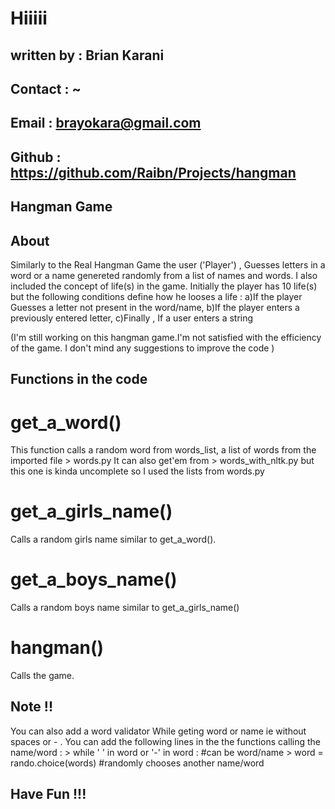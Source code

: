 # Hiiiii


## ############################################################
## written by : Brian Karani                                  ##
## Contact : ~                                                ##
## Email : brayokara@gmail.com                                ##
## Github : https://github.com/Raibn/Projects/hangman         ##
## #############################################################

## Hangman Game

## About
Similarly to the Real Hangman Game the user ('Player') , Guesses letters in a word or a name genereted randomly from a list of names and words.
I also included the concept of life(s) in the game. Initially the player has 10 life(s) but the following conditions define how he looses a life :
    a)If the player Guesses a letter not present in the word/name,
    b)If the player enters a previously entered letter,
    c)Finally , If a user enters a string

(I'm still working on this hangman game.I'm not satisfied with the efficiency of the game. I don't mind any suggestions to improve the code )

## Functions in the code

# get_a_word()
This function calls a random word from words_list, a list of words from the imported file > words.py
It can also get'em from > words_with_nltk.py but this one is kinda uncomplete so I used the lists from words.py


# get_a_girls_name()
Calls a random girls name similar to get_a_word().


# get_a_boys_name()
Calls a random boys name similar to get_a_girls_name()


# hangman()
Calls the game.


## Note !!
You can also add a word validator While geting word or name ie  without spaces or - .
You can add the following lines in the the functions calling the name/word :
    > while ' ' in word or '-' in word : #can be word/name
    >   word = rando.choice(words)       #randomly chooses another name/word




## Have Fun !!!
